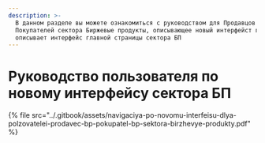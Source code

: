 ```yaml
---
description: >-
  В данном разделе вы можете ознакомиться с руководством для Продавцов и
  Покупателей сектора Биржевые продукты, описывающее новый интерфейст ги ои
  описывает интерфейс главной страницы сектора БП
---
```


# Руководство пользователя по новому интерфейсу сектора БП

{% file src="../.gitbook/assets/navigaciya-po-novomu-interfeisu-dlya-polzovatelei-prodavec-bp-pokupatel-bp-sektora-birzhevye-produkty.pdf" %}



